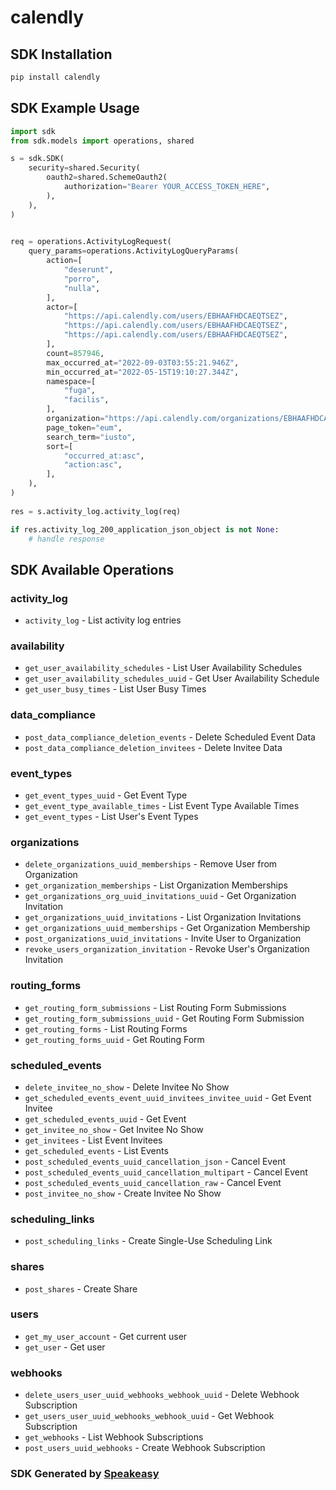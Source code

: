 # calendly

<!-- Start SDK Installation -->
## SDK Installation

```bash
pip install calendly
```
<!-- End SDK Installation -->

## SDK Example Usage
<!-- Start SDK Example Usage -->
```python
import sdk
from sdk.models import operations, shared

s = sdk.SDK(
    security=shared.Security(
        oauth2=shared.SchemeOauth2(
            authorization="Bearer YOUR_ACCESS_TOKEN_HERE",
        ),
    ),
)

   
req = operations.ActivityLogRequest(
    query_params=operations.ActivityLogQueryParams(
        action=[
            "deserunt",
            "porro",
            "nulla",
        ],
        actor=[
            "https://api.calendly.com/users/EBHAAFHDCAEQTSEZ",
            "https://api.calendly.com/users/EBHAAFHDCAEQTSEZ",
            "https://api.calendly.com/users/EBHAAFHDCAEQTSEZ",
        ],
        count=857946,
        max_occurred_at="2022-09-03T03:55:21.946Z",
        min_occurred_at="2022-05-15T19:10:27.344Z",
        namespace=[
            "fuga",
            "facilis",
        ],
        organization="https://api.calendly.com/organizations/EBHAAFHDCAEQTSEZ",
        page_token="eum",
        search_term="iusto",
        sort=[
            "occurred_at:asc",
            "action:asc",
        ],
    ),
)
    
res = s.activity_log.activity_log(req)

if res.activity_log_200_application_json_object is not None:
    # handle response
```
<!-- End SDK Example Usage -->

<!-- Start SDK Available Operations -->
## SDK Available Operations


### activity_log

* `activity_log` - List activity log entries

### availability

* `get_user_availability_schedules` - List User Availability Schedules
* `get_user_availability_schedules_uuid` - Get User Availability Schedule
* `get_user_busy_times` - List User Busy Times

### data_compliance

* `post_data_compliance_deletion_events` - Delete Scheduled Event Data
* `post_data_compliance_deletion_invitees` - Delete Invitee Data

### event_types

* `get_event_types_uuid` - Get Event Type
* `get_event_type_available_times` - List Event Type Available Times
* `get_event_types` - List User's Event Types

### organizations

* `delete_organizations_uuid_memberships` - Remove User from Organization
* `get_organization_memberships` - List Organization Memberships
* `get_organizations_org_uuid_invitations_uuid` - Get Organization Invitation
* `get_organizations_uuid_invitations` - List Organization Invitations
* `get_organizations_uuid_memberships` - Get Organization Membership
* `post_organizations_uuid_invitations` - Invite User to Organization
* `revoke_users_organization_invitation` - Revoke User's Organization Invitation

### routing_forms

* `get_routing_form_submissions` - List Routing Form Submissions
* `get_routing_form_submissions_uuid` - Get Routing Form Submission
* `get_routing_forms` - List Routing Forms
* `get_routing_forms_uuid` - Get Routing Form

### scheduled_events

* `delete_invitee_no_show` - Delete Invitee No Show
* `get_scheduled_events_event_uuid_invitees_invitee_uuid` - Get Event Invitee
* `get_scheduled_events_uuid` - Get Event
* `get_invitee_no_show` - Get Invitee No Show
* `get_invitees` - List Event Invitees
* `get_scheduled_events` - List Events
* `post_scheduled_events_uuid_cancellation_json` - Cancel Event
* `post_scheduled_events_uuid_cancellation_multipart` - Cancel Event
* `post_scheduled_events_uuid_cancellation_raw` - Cancel Event
* `post_invitee_no_show` - Create Invitee No Show

### scheduling_links

* `post_scheduling_links` - Create Single-Use Scheduling Link

### shares

* `post_shares` - Create Share

### users

* `get_my_user_account` - Get current user
* `get_user` - Get user

### webhooks

* `delete_users_user_uuid_webhooks_webhook_uuid` - Delete Webhook Subscription
* `get_users_user_uuid_webhooks_webhook_uuid` - Get Webhook Subscription
* `get_webhooks` - List Webhook Subscriptions
* `post_users_uuid_webhooks` - Create Webhook Subscription
<!-- End SDK Available Operations -->

### SDK Generated by [Speakeasy](https://docs.speakeasyapi.dev/docs/using-speakeasy/client-sdks)
